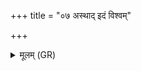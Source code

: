 +++
title = "०७ अस्थाद् इदं विश्वम्"

+++
<details><summary>मूलम् (GR)</summary>

+++(PSK 20.33.6cd7ab)+++अस्थाद् इदं विश्वं भुवनम्  
अस्थाद् वातो वनच्यवः ।  
अस्थुर् वृक्षा ऊर्ध्वस्वप्नास्  
तिष्ठाद् रोगो अयं तव ॥
</details>